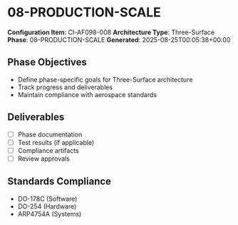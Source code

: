 # 08-PRODUCTION-SCALE

**Configuration Item**: CI-AF098-008
**Architecture Type**: Three-Surface
**Phase**: 08-PRODUCTION-SCALE
**Generated**: 2025-08-25T00:05:38+00:00

## Phase Objectives
- Define phase-specific goals for Three-Surface architecture
- Track progress and deliverables
- Maintain compliance with aerospace standards

## Deliverables
- [ ] Phase documentation
- [ ] Test results (if applicable)
- [ ] Compliance artifacts
- [ ] Review approvals

## Standards Compliance
- DO-178C (Software)
- DO-254 (Hardware)
- ARP4754A (Systems)

